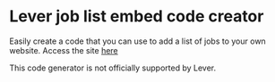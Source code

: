 # Lever job list embed code creator

Easily create a code that you can use to add a list of jobs to your own website. Access the site [here](https://andreasmb.github.io/lever-jobs-embed/) 

This code generator is not officially supported by Lever.
